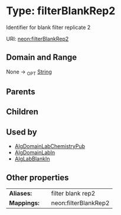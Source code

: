 
# Type: filterBlankRep2


Identifier for blank filter replicate 2

URI: [neon:filterBlankRep2](https://data.neonscience.org/filterBlankRep2)


## Domain and Range

None ->  <sub>OPT</sub> [String](types/String.md)

## Parents


## Children


## Used by

 * [AlgDomainLabChemistryPub](AlgDomainLabChemistryPub.md)
 * [AlgDomainLabIn](AlgDomainLabIn.md)
 * [AlgLabBlankIn](AlgLabBlankIn.md)

## Other properties

|  |  |  |
| --- | --- | --- |
| **Aliases:** | | filter blank rep2 |
| **Mappings:** | | neon:filterBlankRep2 |

